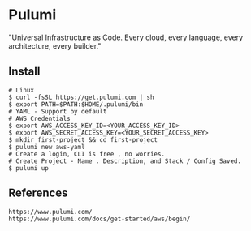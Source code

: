Pulumi
=======

"Universal Infrastructure as Code. Every cloud, every language, every architecture, every builder."

Install
-------

    # Linux
    $ curl -fsSL https://get.pulumi.com | sh
    $ export PATH=$PATH:$HOME/.pulumi/bin
    # YAML - Support by default
    # AWS Credentials
    $ export AWS_ACCESS_KEY_ID=<YOUR_ACCESS_KEY_ID> 
    $ export AWS_SECRET_ACCESS_KEY=<YOUR_SECRET_ACCESS_KEY>
    $ mkdir first-project && cd first-project
    $ pulumi new aws-yaml
    # Create a login, CLI is free , no worries.
    # Create Project - Name . Description, and Stack / Config Saved.
    $ pulumi up 

References
----------

    https://www.pulumi.com/
    https://www.pulumi.com/docs/get-started/aws/begin/


